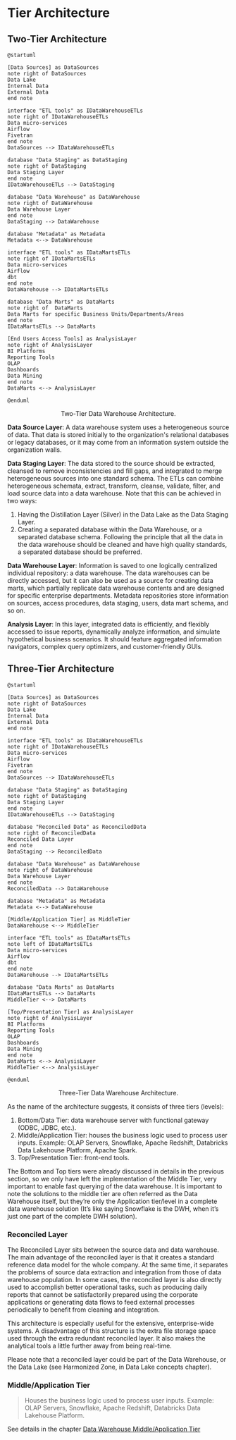 # Tier Architecture
## Two-Tier Architecture
```plantuml
@startuml

[Data Sources] as DataSources
note right of DataSources
Data Lake
Internal Data
External Data
end note

interface "ETL tools" as IDataWarehouseETLs
note right of IDataWarehouseETLs
Data micro-services
Airflow
Fivetran
end note
DataSources --> IDataWarehouseETLs

database "Data Staging" as DataStaging
note right of DataStaging
Data Staging Layer
end note
IDataWarehouseETLs --> DataStaging

database "Data Warehouse" as DataWarehouse
note right of DataWarehouse
Data Warehouse Layer
end note
DataStaging --> DataWarehouse

database "Metadata" as Metadata
Metadata <--> DataWarehouse

interface "ETL tools" as IDataMartsETLs
note right of IDataMartsETLs
Data micro-services
Airflow
dbt
end note
DataWarehouse --> IDataMartsETLs

database "Data Marts" as DataMarts
note right of  DataMarts
Data Marts for specific Business Units/Departments/Areas
end note
IDataMartsETLs --> DataMarts

[End Users Access Tools] as AnalysisLayer
note right of AnalysisLayer
BI Platforms
Reporting Tools
OLAP
Dashboards
Data Mining
end note
DataMarts <--> AnalysisLayer

@enduml
```
<p style="text-align: center;">Two-Tier Data Warehouse Architecture.</p>

**Data Source Layer**: A data warehouse system uses a heterogeneous source of data. That data is stored initially to the organization's relational databases or legacy databases, or it may come from an information system outside the organization walls.

**Data Staging Layer**: The data stored to the source should be extracted, cleansed to remove inconsistencies and fill gaps, and integrated to merge heterogeneous sources into one standard schema. The ETLs can combine heterogeneous schemata, extract, transform, cleanse, validate, filter, and load source data into a data warehouse. Note that this can be achieved in two ways:
1. Having the Distillation Layer (Silver) in the Data Lake as the Data Staging Layer.
2. Creating a separated database within the Data Warehouse, or a separated database schema. Following the principle that all the data in the data warehouse should be cleaned and have high quality standards, a separated database should be preferred.

**Data Warehouse Layer**: Information is saved to one logically centralized individual repository: a data warehouse. The data warehouses can be directly accessed, but it can also be used as a source for creating data marts, which partially replicate data warehouse contents and are designed for specific enterprise departments. Metadata repositories store information on sources, access procedures, data staging, users, data mart schema, and so on.

**Analysis Layer**: In this layer, integrated data is efficiently, and flexibly accessed to issue reports, dynamically analyze information, and simulate hypothetical business scenarios. It should feature aggregated information navigators, complex query optimizers, and customer-friendly GUIs.

## Three-Tier Architecture
```plantuml
@startuml

[Data Sources] as DataSources
note right of DataSources
Data Lake
Internal Data
External Data
end note

interface "ETL tools" as IDataWarehouseETLs
note right of IDataWarehouseETLs
Data micro-services
Airflow
Fivetran
end note
DataSources --> IDataWarehouseETLs

database "Data Staging" as DataStaging
note right of DataStaging
Data Staging Layer
end note
IDataWarehouseETLs --> DataStaging

database "Reconciled Data" as ReconciledData
note right of ReconciledData
Reconciled Data Layer
end note
DataStaging --> ReconciledData

database "Data Warehouse" as DataWarehouse
note right of DataWarehouse
Data Warehouse Layer
end note
ReconciledData --> DataWarehouse

database "Metadata" as Metadata
Metadata <--> DataWarehouse

[Middle/Application Tier] as MiddleTier
DataWarehouse <--> MiddleTier

interface "ETL tools" as IDataMartsETLs
note left of IDataMartsETLs
Data micro-services
Airflow
dbt
end note
DataWarehouse --> IDataMartsETLs

database "Data Marts" as DataMarts
IDataMartsETLs --> DataMarts
MiddleTier <--> DataMarts

[Top/Presentation Tier] as AnalysisLayer
note right of AnalysisLayer
BI Platforms
Reporting Tools
OLAP
Dashboards
Data Mining
end note
DataMarts <--> AnalysisLayer
MiddleTier <--> AnalysisLayer

@enduml
```
<p style="text-align: center;">Three-Tier Data Warehouse Architecture.</p>

As the name of the architecture suggests, it consists of three tiers (levels):
1. Bottom/Data Tier: data warehouse server with functional gateway (ODBC, JDBC, etc.).
2. Middle/Application Tier: houses the business logic used to process user inputs. Example: OLAP Servers, Snowflake, Apache Redshift, Databricks Data Lakehouse Platform, Apache Spark.
3. Top/Presentation Tier: front-end tools.

The Bottom and Top tiers were already discussed in details in the previous section, so we only have left the implementation of the Middle Tier, very important to enable fast querying of the data warehouse. It is important to note the solutions to the middle tier are often referred as the Data Warehouse itself, but they’re only the Application tier/level in a complete data warehouse solution (It’s like saying Snowflake is the DWH, when it’s just one part of the complete DWH solution).

### Reconciled Layer
The Reconciled Layer sits between the source data and data warehouse. The main advantage of the reconciled layer is that it creates a standard reference data model for the whole company. At the same time, it separates the problems of source data extraction and integration from those of data warehouse population. In some cases, the reconciled layer is also directly used to accomplish better operational tasks, such as producing daily reports that cannot be satisfactorily prepared using the corporate applications or generating data flows to feed external processes periodically to benefit from cleaning and integration.

This architecture is especially useful for the extensive, enterprise-wide systems. A disadvantage of this structure is the extra file storage space used through the extra redundant reconciled layer. It also makes the analytical tools a little further away from being real-time.

Please note that a reconciled layer could be part of the Data Warehouse, or the Data Lake (see Harmonized Zone, in Data Lake concepts chapter).

### Middle/Application Tier
> Houses the business logic used to process user inputs. Example: OLAP Servers, Snowflake, Apache Redshift, Databricks Data Lakehouse Platform.

See details in the chapter [Data Warehouse Middle/Application Tier](./data_warehouse_application_tier.md)